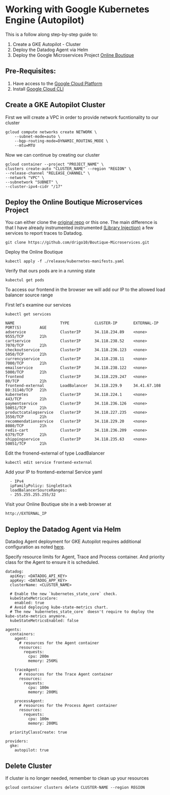 
# Working with Google Kubernetes Engine (Autopilot)

This is a follow along step-by-step guide to:
1. Create a GKE Autopilot - Cluster
2. Deploy the Datadog Agent via Helm
3. Deploy the Google Microservices Project [Online Boutique](https://github.com/GoogleCloudPlatform/microservices-demo/tree/main#readme)


## Pre-Requisites:
1. Have access to the [Google Cloud Platform](https://console.cloud.google.com/)
2. Install [Google Cloud CLI](https://cloud.google.com/sdk/docs/install-sdk)

## Create a GKE Autopilot Cluster

First we will create a VPC in order to provide network fucntionality to our cluster
```console
gcloud compute networks create NETWORK \
    --subnet-mode=auto \
    --bgp-routing-mode=DYNAMIC_ROUTING_MODE \
    --mtu=MTU
```
Now we can continue by creating our cluster
```console
gcloud container --project "PROJECT_NAME" \
clusters create-auto "CLUSTER_NAME" --region "REGION" \
--release-channel "RELEASE_CHANNEL" \
--network "VPC" \
--subnetwork "SUBNET" \
--cluster-ipv4-cidr "/17"
```
## Deploy the Online Boutique Microservices Project
You can either clone the [original repo](https://github.com/GoogleCloudPlatform/microservices-demo/tree/main#readme) or this one. The main difference is that I have already instrumented instrumented [(Library Injection)](https://docs.datadoghq.com/tracing/trace_collection/library_injection_local/?tab=kubernetes#overview) a few services to report traces to Datadog.
```console
git clone https://github.com/drigo10/Boutique-Microservices.git
```

Deploy the Online Boutique
```console
kubectl apply -f ./release/kubernetes-manifests.yaml
```

Verify that ours pods are in a running state
```console
kubectul get pods
```

To access our frontend in the browser we will add our IP to the allowed load balancer source range

First let's examine our services
```console
kubectl get services
```

```console
NAME                    TYPE           CLUSTER-IP       EXTERNAL-IP    PORT(S)        AGE
adservice               ClusterIP      34.118.234.89    <none>         9555/TCP       21h
cartservice             ClusterIP      34.118.238.52    <none>         7070/TCP       21h
checkoutservice         ClusterIP      34.118.236.123   <none>         5050/TCP       21h
currencyservice         ClusterIP      34.118.238.11    <none>         7000/TCP       21h
emailservice            ClusterIP      34.118.238.122   <none>         5000/TCP       21h
frontend                ClusterIP      34.118.229.247   <none>         80/TCP         21h
frontend-external       LoadBalancer   34.118.229.9     34.41.67.108   80:31140/TCP   21h
kubernetes              ClusterIP      34.118.224.1     <none>         443/TCP        21h
paymentservice          ClusterIP      34.118.236.126   <none>         50051/TCP      21h
productcatalogservice   ClusterIP      34.118.227.235   <none>         3550/TCP       21h
recommendationservice   ClusterIP      34.118.229.20    <none>         8080/TCP       21h
redis-cart              ClusterIP      34.118.236.209   <none>         6379/TCP       21h
shippingservice         ClusterIP      34.118.235.63    <none>         50051/TCP      21h
```

Edit the fronend-external of type LoadBalancer
```console
kubectl edit service frontend-external
```

Add your IP to frontend-external Service yaml
```console
  - IPv4
  ipFamilyPolicy: SingleStack
  loadBalancerSourceRanges:
  - 255.255.255.255/32
  ```
  Visit your Online Boutique site in a web browser at 
  ```console
  http://EXTERNAL_IP
  ```

## Deploy the Datadog Agent via Helm
Datadog Agent deployment for GKE Autopilot requires additional configuration as noted [here](https://docs.datadoghq.com/containers/kubernetes/distributions/?tab=helm#autopilot).

Specify resource limits for Agent, Trace and Process container. And priority class for the Agent to ensure it is scheduled.

```console
datadog:
  apiKey: <DATADOG_API_KEY>
  appKey: <DATADOG_APP_KEY>
  clusterName: <CLUSTER_NAME>

  # Enable the new `kubernetes_state_core` check.
  kubeStateMetricsCore:
    enabled: true
  # Avoid deploying kube-state-metrics chart.
  # The new `kubernetes_state_core` doesn't require to deploy the kube-state-metrics anymore.
  kubeStateMetricsEnabled: false

agents:
  containers:
    agent:
      # resources for the Agent container
      resources:
        requests:
          cpu: 200m
          memory: 256Mi

    traceAgent:
      # resources for the Trace Agent container
      resources:
        requests:
          cpu: 100m
          memory: 200Mi

    processAgent:
      # resources for the Process Agent container
      resources:
        requests:
          cpu: 100m
          memory: 200Mi

  priorityClassCreate: true

providers:
  gke:
    autopilot: true

```

## Delete Cluster
If cluster is no longer needed, remember to clean up your resources
```console
gcloud container clusters delete CLUSTER-NAME --region REGION
```
